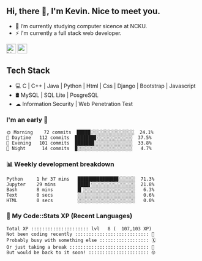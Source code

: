 ## Hi, there 👋, I'm Kevin. Nice to meet you.

- 🌱 I’m currently studying computer sicence at NCKU.
- ⚡ I'm currently a full stack web developer.

<a href="https://www.linkedin.com/in/kevin12686/"><img alt="LinkedIn" src="https://img.shields.io/badge/linkedin%20-%230077B5.svg?&style=for-the-badge&logo=linkedin&logoColor=white" height=25></a>
<a href="https://www.instagram.com/kevin12686/"><img src="https://img.shields.io/badge/instagram-3f729b?&style=for-the-badge&logo=instagram&logoColor=white" height=25></a>

## Tech Stack

* 💻 C | C++ | Java | Python | Html | Css | Django | Bootstrap | Javascript
* 🛢️ MySQL | SQL Lite | PosgreSQL
* ☁ Information Security | Web Penetration Test

### I'm an early 🐤

<!-- early_bird start -->

```text
🌞 Morning    72 commits  █████░░░░░░░░░░░░░░░░  24.1%
🌆 Daytime   112 commits  ███████▊░░░░░░░░░░░░░  37.5%
🌃 Evening   101 commits  ███████░░░░░░░░░░░░░░  33.8%
🌙 Night      14 commits  ▉░░░░░░░░░░░░░░░░░░░░   4.7%
```

<!-- early_bird end -->

### 📊 Weekly development breakdown

<!-- code_time start -->

```text
Python     1 hr 37 mins   ██████████████▉░░░░░░  71.3%
Jupyter    29 mins        ████▌░░░░░░░░░░░░░░░░  21.8%
Bash       8 mins         █▎░░░░░░░░░░░░░░░░░░░   6.3%
Text       0 secs         ░░░░░░░░░░░░░░░░░░░░░   0.6%
HTML       0 secs         ░░░░░░░░░░░░░░░░░░░░░   0.0%
```

<!-- code_time end -->

### 🧰 My Code::Stats XP (Recent Languages)

<!-- codestats start -->

```text
Total XP ::::::::::::::::::::: lvl   8 (  107,103 XP) 
Not been coding recently ::::::::::::::::::::::::::: 🙈
Probably busy with something else :::::::::::::::::: 🗓
Or just taking a break ::::::::::::::::::::::::::::: 🌴
But would be back to it soon! :::::::::::::::::::::: 🤓
```

<!-- codestats end -->
